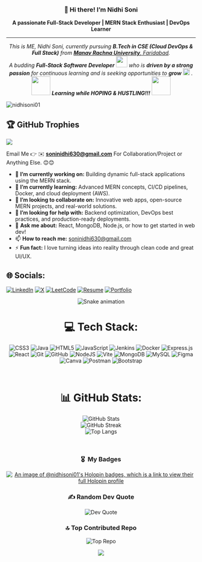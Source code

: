 <h3 align="center">👋 Hi there! I’m Nidhi Soni</h3>

<p align="center"><strong>A passionate Full-Stack Developer | MERN Stack Enthusiast | DevOps Learner</strong></p>

<hr />
<p align="center">
  <em>
    This is ME, Nidhi Soni, currently pursuing <b>B.Tech in CSE (Cloud DevOps & Full Stack)</b> from 
    <a href="https://manavrachna.edu.in/"><b>Manav Rachna University</b>, Faridabad</a>. <br>
    A budding <b>Full-Stack Software Developer</b> 
    <img src="https://github.com/TheDudeThatCode/TheDudeThatCode/blob/master/Assets/Developer.gif" width="30px"> 
    who is <b>driven by a strong passion</b> for continuous learning 
    and is seeking opportunities to <b>grow</b> 
    <img src="https://github.com/TheDudeThatCode/TheDudeThatCode/blob/master/Assets/Rocket.gif" width="18px"> 
    .
  </em> 
  <br>
  <img src="https://media.giphy.com/media/VgCDAzcKvsR6OM0uWg/giphy.gif" width="50" /> 
  <b><i>Learning while HOPING & HUSTLING!!!</i></b> 
  <img src="https://media.giphy.com/media/7j2hfyeVcDtf2/giphy.gif" width="50" />
</p>






<p align="left"> <img src="https://komarev.com/ghpvc/?username=nidhisoni01&label=Profile%20views&color=0e75b6&style=flat" alt="nidhisoni01" /> </p>


## 🏆 GitHub Trophies
![](https://github-profile-trophy.vercel.app/?username=nidhisoni01&theme=onedark&no-frame=false&no-bg=false&margin-w=4)


Email Me 👉 ✉️ **soninidhi630@gmail.com** For Collaboration/Project or Anything Else. 😊😊

- 🔭 **I’m currently working on:** Building dynamic full-stack applications using the MERN stack.
- 🌱 **I’m currently learning:** Advanced MERN concepts, CI/CD pipelines, Docker, and cloud deployment (AWS).
- 👯 **I’m looking to collaborate on:** Innovative web apps, open-source MERN projects, and real-world solutions.
- 🤔 **I’m looking for help with:** Backend optimization, DevOps best practices, and production-ready deployments.
- 💬 **Ask me about:** React, MongoDB, Node.js, or how to get started in web dev!
- 📫 **How to reach me:** soninidhi630@gmail.com
- ⚡ **Fun fact:** I love turning ideas into reality through clean code and great UI/UX.

## 🌐 Socials:
[![LinkedIn](https://img.shields.io/badge/LinkedIn-%230077B5.svg?logo=linkedin&logoColor=white)](https://linkedin.com/in/nidhi-soni)
[![X](https://img.shields.io/badge/X-black.svg?logo=X&logoColor=white)](https://x.com/NidhiSoni01234)
[![LeetCode](https://img.shields.io/badge/LeetCode-orange.svg?logo=leetcode&logoColor=white)](https://leetcode.com/u/soninidhi1/)
[![Resume](https://img.shields.io/badge/Resume-PDF-blue.svg?logo=adobeacrobatreader&logoColor=white)](https://drive.google.com/file/d/1EIVunfegUxkkoWH37dKJuZ0WQeOqK8zO/view?usp=sharing)
[![Portfolio](https://img.shields.io/badge/Portfolio-%2300C896.svg?logo=vercel&logoColor=white)](https://nidhisoni.netlify.app)


<!-- Snake Game Repo View -->

<div align="center">
  <img src="https://profile-readme-generator.com/assets/snake.svg" alt="Snake animation" />
</div>

<div align="center">

# 💻 Tech Stack:

![CSS3](https://img.shields.io/badge/css3-%231572B6.svg?style=for-the-badge&logo=css3&logoColor=white)
![Java](https://img.shields.io/badge/java-%23ED8B00.svg?style=for-the-badge&logo=openjdk&logoColor=white)
![HTML5](https://img.shields.io/badge/html5-%23E34F26.svg?style=for-the-badge&logo=html5&logoColor=white)
![JavaScript](https://img.shields.io/badge/javascript-%23323330.svg?style=for-the-badge&logo=javascript&logoColor=%23F7DF1E)
![Jenkins](https://img.shields.io/badge/jenkins-%232C5263.svg?style=for-the-badge&logo=jenkins&logoColor=white)
![Docker](https://img.shields.io/badge/docker-%230db7ed.svg?style=for-the-badge&logo=docker&logoColor=white)
![Express.js](https://img.shields.io/badge/express.js-%23404d59.svg?style=for-the-badge&logo=express&logoColor=%2361DAFB)
![React](https://img.shields.io/badge/react-%2320232a.svg?style=for-the-badge&logo=react&logoColor=%2361DAFB)
![Git](https://img.shields.io/badge/git-%23F05033.svg?style=for-the-badge&logo=git&logoColor=white)
![GitHub](https://img.shields.io/badge/github-%23121011.svg?style=for-the-badge&logo=github&logoColor=white)
![NodeJS](https://img.shields.io/badge/node.js-6DA55F?style=for-the-badge&logo=node.js&logoColor=white)
![Vite](https://img.shields.io/badge/vite-%23646CFF.svg?style=for-the-badge&logo=vite&logoColor=white)
![MongoDB](https://img.shields.io/badge/MongoDB-%234ea94b.svg?style=for-the-badge&logo=mongodb&logoColor=white)
![MySQL](https://img.shields.io/badge/mysql-4479A1.svg?style=for-the-badge&logo=mysql&logoColor=white)
![Figma](https://img.shields.io/badge/figma-%23F24E1E.svg?style=for-the-badge&logo=figma&logoColor=white)
![Canva](https://img.shields.io/badge/Canva-%2300C4CC.svg?style=for-the-badge&logo=Canva&logoColor=white)
![Postman](https://img.shields.io/badge/Postman-FF6C37?style=for-the-badge&logo=postman&logoColor=white)
![Bootstrap](https://img.shields.io/badge/bootstrap-%238511FA.svg?style=for-the-badge&logo=bootstrap&logoColor=white)

<br/>

# 📊 GitHub Stats:

<img src="https://github-readme-stats.vercel.app/api?username=nidhisoni01&theme=rose_pine&hide_border=false&include_all_commits=true&count_private=false" alt="GitHub Stats"/><br/>
<img src="https://nirzak-streak-stats.vercel.app/?user=nidhisoni01&theme=rose_pine&hide_border=false" alt="GitHub Streak"/><br/>
<img src="https://github-readme-stats.vercel.app/api/top-langs/?username=nidhisoni01&theme=rose_pine&hide_border=false&include_all_commits=true&count_private=false&layout=compact" alt="Top Langs"/>

<br/>

### 🎖 &nbsp;My Badges 


[![An image of @nidhisoni01's Holopin badges, which is a link to view their full Holopin profile](https://holopin.me/nidhisoni01)](https://holopin.io/@nidhisoni01)



### ✍️ Random Dev Quote
<img src="https://quotes-github-readme.vercel.app/api?type=horizontal&theme=gruvbox" alt="Dev Quote"/>

<br/>

### 🔝 Top Contributed Repo
<img src="https://github-contributor-stats.vercel.app/api?username=nidhisoni01&limit=5&theme=date_night&combine_all_yearly_contributions=true" alt="Top Repo"/>

<br/>

[![](https://visitcount.itsvg.in/api?id=nidhisoni01&icon=2&color=5)](https://visitcount.itsvg.in)

</div>


<!-- Proudly created with GPRM ( https://gprm.itsvg.in ) -->
